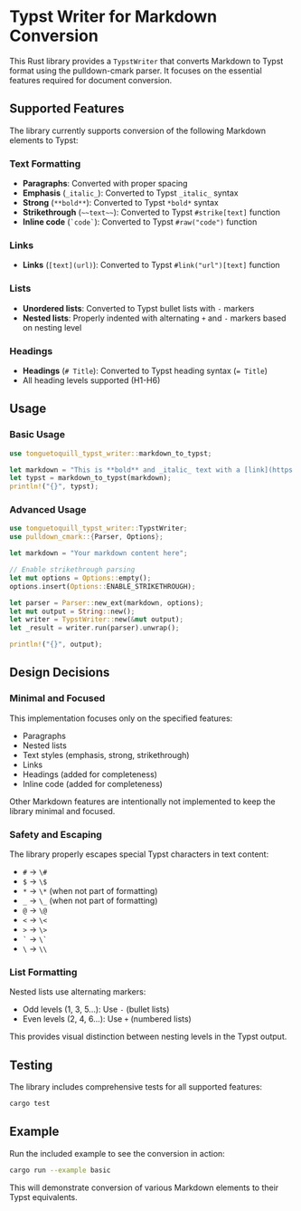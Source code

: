 # Typst Writer for Markdown Conversion

This Rust library provides a `TypstWriter` that converts Markdown to Typst format using the pulldown-cmark parser. It focuses on the essential features required for document conversion.

## Supported Features

The library currently supports conversion of the following Markdown elements to Typst:

### Text Formatting
- **Paragraphs**: Converted with proper spacing
- **Emphasis** (`_italic_`): Converted to Typst `_italic_` syntax
- **Strong** (`**bold**`): Converted to Typst `*bold*` syntax  
- **Strikethrough** (`~~text~~`): Converted to Typst `#strike[text]` function
- **Inline code** (`` `code` ``): Converted to Typst `#raw("code")` function

### Links
- **Links** (`[text](url)`): Converted to Typst `#link("url")[text]` function

### Lists
- **Unordered lists**: Converted to Typst bullet lists with `-` markers
- **Nested lists**: Properly indented with alternating `+` and `-` markers based on nesting level

### Headings
- **Headings** (`# Title`): Converted to Typst heading syntax (`= Title`)
- All heading levels supported (H1-H6)

## Usage

### Basic Usage

```rust
use tonguetoquill_typst_writer::markdown_to_typst;

let markdown = "This is **bold** and _italic_ text with a [link](https://example.com).";
let typst = markdown_to_typst(markdown);
println!("{}", typst);
```

### Advanced Usage

```rust
use tonguetoquill_typst_writer::TypstWriter;
use pulldown_cmark::{Parser, Options};

let markdown = "Your markdown content here";

// Enable strikethrough parsing
let mut options = Options::empty();
options.insert(Options::ENABLE_STRIKETHROUGH);

let parser = Parser::new_ext(markdown, options);
let mut output = String::new();
let writer = TypstWriter::new(&mut output);
let _result = writer.run(parser).unwrap();

println!("{}", output);
```

## Design Decisions

### Minimal and Focused
This implementation focuses only on the specified features:
- Paragraphs
- Nested lists  
- Text styles (emphasis, strong, strikethrough)
- Links
- Headings (added for completeness)
- Inline code (added for completeness)

Other Markdown features are intentionally not implemented to keep the library minimal and focused.

### Safety and Escaping
The library properly escapes special Typst characters in text content:
- `#` → `\#`
- `$` → `\$`
- `*` → `\*` (when not part of formatting)
- `_` → `\_` (when not part of formatting)
- `@` → `\@`
- `<` → `\<`
- `>` → `\>`
- `` ` `` → `` \` ``
- `\` → `\\`

### List Formatting
Nested lists use alternating markers:
- Odd levels (1, 3, 5...): Use `-` (bullet lists)
- Even levels (2, 4, 6...): Use `+` (numbered lists)

This provides visual distinction between nesting levels in the Typst output.

## Testing

The library includes comprehensive tests for all supported features:

```bash
cargo test
```

## Example

Run the included example to see the conversion in action:

```bash
cargo run --example basic
```

This will demonstrate conversion of various Markdown elements to their Typst equivalents.